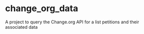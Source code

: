 # change_org_data
A project to query the Change.org API for a list petitions and their associated data
